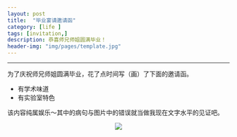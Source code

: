 ```yaml
---
layout: post
title:  "毕业宴请邀请函"
category: [life ]
tags: [invitation,]
description: 恭喜师兄师姐圆满毕业！
header-img: "img/pages/template.jpg"
---
```




----
为了庆祝师兄师姐圆满毕业，花了点时间写（画）了下面的邀请函。

* 有学术味道
* 有实验室特色

该内容纯属娱乐～其中的病句与图片中的错误就当做我现在文字水平的见证吧。
<center>
    <p><img src="https://raw.githubusercontent.com/nuaa-wangj/nuaa-wangj.github.io/master/img/blogs/blog-invitation-20160329.jpg" align="center"></p>
</center>
